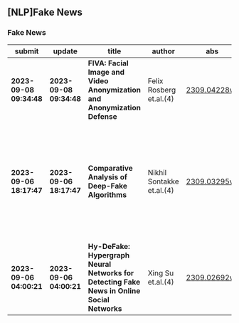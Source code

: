 ## [NLP]Fake News 

### Fake News

| submit | update | title | author | abs | PDF | code | cates | journal |
|---|---|---|---|---|---|---|---|---|
|**2023-09-08 09:34:48**|**2023-09-08 09:34:48**|**FIVA: Facial Image and Video Anonymization and Anonymization Defense**|Felix Rosberg et.al.(4)|[2309.04228v1](http://arxiv.org/abs/2309.04228v1)|[gotoRead](http://arxiv.org/pdf/2309.04228v1)|null|cs.CV|null|
|**2023-09-06 18:17:47**|**2023-09-06 18:17:47**|**Comparative Analysis of Deep-Fake Algorithms**|Nikhil Sontakke et.al.(4)|[2309.03295v1](http://arxiv.org/abs/2309.03295v1)|[gotoRead](http://arxiv.org/pdf/2309.03295v1)|null|cs.CV, cs.AI|International Journal of Computer Science Trends and Technology   (IJCST) V11(4): Page(109-115) Jul - Aug 2023. ISSN: 2347-8578|
|**2023-09-06 04:00:21**|**2023-09-06 04:00:21**|**Hy-DeFake: Hypergraph Neural Networks for Detecting Fake News in Online   Social Networks**|Xing Su et.al.(4)|[2309.02692v1](http://arxiv.org/abs/2309.02692v1)|[gotoRead](http://arxiv.org/pdf/2309.02692v1)|null|cs.SI|null|
